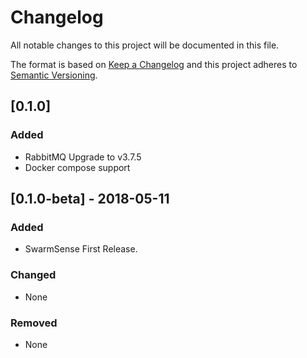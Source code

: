 # Changelog
All notable changes to this project will be documented in this file.

The format is based on [Keep a Changelog](https://keepachangelog.com/en/1.0.0/)
and this project adheres to [Semantic Versioning](https://semver.org/spec/v2.0.0.html).

## [0.1.0]
### Added
- RabbitMQ Upgrade to v3.7.5
- Docker compose support

## [0.1.0-beta] - 2018-05-11
### Added
- SwarmSense First Release.

### Changed
- None

### Removed
- None

